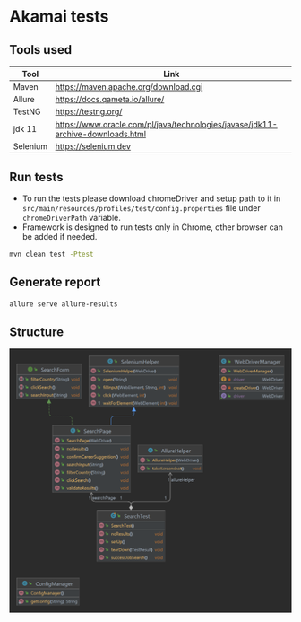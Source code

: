 # Akamai tests
## Tools used

| Tool   | Link |
|--------|------|
| Maven  | https://maven.apache.org/download.cgi|
| Allure | https://docs.qameta.io/allure/|
| TestNG | https://testng.org/|
| jdk 11 | https://www.oracle.com/pl/java/technologies/javase/jdk11-archive-downloads.html|
| Selenium | https://selenium.dev|

## Run tests

- To run the tests please download chromeDriver and setup path to it in `src/main/resources/profiles/test/config.properties` file under `chromeDriverPath` variable.
- Framework is designed to run tests only in Chrome, other browser can be added if needed.

```bash
mvn clean test -Ptest
```

## Generate report
```bash
allure serve allure-results
```

## Structure
![Structure](structure.png)